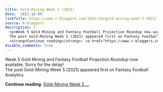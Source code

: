 ```yaml
---
title: Gold-Mining Week 5 (2021)
date: '2021-10-09'
linkTitle: https://www.r-bloggers.com/2021/10/gold-mining-week-5-2021/
source: R-bloggers
description: |-
  <p>Week 5 Gold Mining and Fantasy Football Projection Roundup now available. Sorry for the delay!<br />
  The post Gold-Mining Week 5 (2021) appeared first on Fantasy Football Analytics.</p>
  <strong>Continue reading</strong>: <a href="https://www.r-bloggers.com/2021/10/gold-mining-week-5-2021/">Gold-Mining Week 5 ...
disable_comments: true
---
```

<p>Week 5 Gold Mining and Fantasy Football Projection Roundup now available. Sorry for the delay!<br />
The post Gold-Mining Week 5 (2021) appeared first on Fantasy Football Analytics.</p>
<strong>Continue reading</strong>: <a href="https://www.r-bloggers.com/2021/10/gold-mining-week-5-2021/">Gold-Mining Week 5 ...